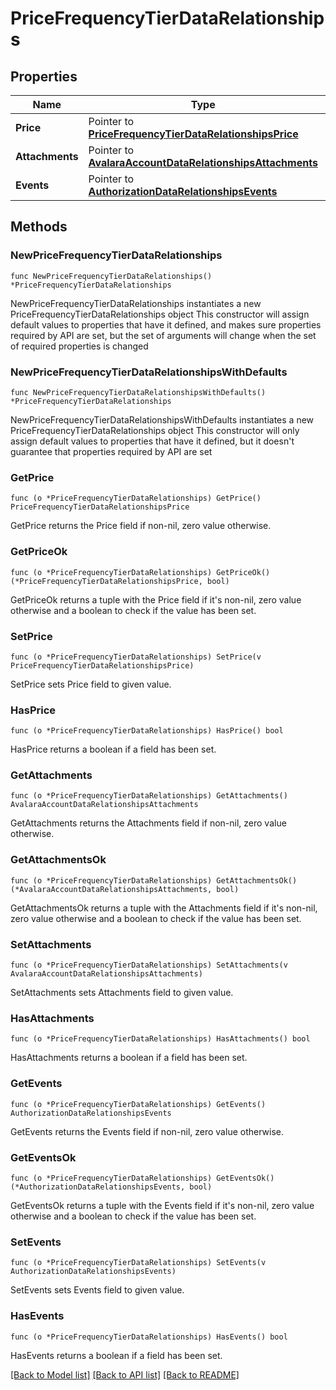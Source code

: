 # PriceFrequencyTierDataRelationships

## Properties

Name | Type | Description | Notes
------------ | ------------- | ------------- | -------------
**Price** | Pointer to [**PriceFrequencyTierDataRelationshipsPrice**](PriceFrequencyTierDataRelationshipsPrice.md) |  | [optional] 
**Attachments** | Pointer to [**AvalaraAccountDataRelationshipsAttachments**](AvalaraAccountDataRelationshipsAttachments.md) |  | [optional] 
**Events** | Pointer to [**AuthorizationDataRelationshipsEvents**](AuthorizationDataRelationshipsEvents.md) |  | [optional] 

## Methods

### NewPriceFrequencyTierDataRelationships

`func NewPriceFrequencyTierDataRelationships() *PriceFrequencyTierDataRelationships`

NewPriceFrequencyTierDataRelationships instantiates a new PriceFrequencyTierDataRelationships object
This constructor will assign default values to properties that have it defined,
and makes sure properties required by API are set, but the set of arguments
will change when the set of required properties is changed

### NewPriceFrequencyTierDataRelationshipsWithDefaults

`func NewPriceFrequencyTierDataRelationshipsWithDefaults() *PriceFrequencyTierDataRelationships`

NewPriceFrequencyTierDataRelationshipsWithDefaults instantiates a new PriceFrequencyTierDataRelationships object
This constructor will only assign default values to properties that have it defined,
but it doesn't guarantee that properties required by API are set

### GetPrice

`func (o *PriceFrequencyTierDataRelationships) GetPrice() PriceFrequencyTierDataRelationshipsPrice`

GetPrice returns the Price field if non-nil, zero value otherwise.

### GetPriceOk

`func (o *PriceFrequencyTierDataRelationships) GetPriceOk() (*PriceFrequencyTierDataRelationshipsPrice, bool)`

GetPriceOk returns a tuple with the Price field if it's non-nil, zero value otherwise
and a boolean to check if the value has been set.

### SetPrice

`func (o *PriceFrequencyTierDataRelationships) SetPrice(v PriceFrequencyTierDataRelationshipsPrice)`

SetPrice sets Price field to given value.

### HasPrice

`func (o *PriceFrequencyTierDataRelationships) HasPrice() bool`

HasPrice returns a boolean if a field has been set.

### GetAttachments

`func (o *PriceFrequencyTierDataRelationships) GetAttachments() AvalaraAccountDataRelationshipsAttachments`

GetAttachments returns the Attachments field if non-nil, zero value otherwise.

### GetAttachmentsOk

`func (o *PriceFrequencyTierDataRelationships) GetAttachmentsOk() (*AvalaraAccountDataRelationshipsAttachments, bool)`

GetAttachmentsOk returns a tuple with the Attachments field if it's non-nil, zero value otherwise
and a boolean to check if the value has been set.

### SetAttachments

`func (o *PriceFrequencyTierDataRelationships) SetAttachments(v AvalaraAccountDataRelationshipsAttachments)`

SetAttachments sets Attachments field to given value.

### HasAttachments

`func (o *PriceFrequencyTierDataRelationships) HasAttachments() bool`

HasAttachments returns a boolean if a field has been set.

### GetEvents

`func (o *PriceFrequencyTierDataRelationships) GetEvents() AuthorizationDataRelationshipsEvents`

GetEvents returns the Events field if non-nil, zero value otherwise.

### GetEventsOk

`func (o *PriceFrequencyTierDataRelationships) GetEventsOk() (*AuthorizationDataRelationshipsEvents, bool)`

GetEventsOk returns a tuple with the Events field if it's non-nil, zero value otherwise
and a boolean to check if the value has been set.

### SetEvents

`func (o *PriceFrequencyTierDataRelationships) SetEvents(v AuthorizationDataRelationshipsEvents)`

SetEvents sets Events field to given value.

### HasEvents

`func (o *PriceFrequencyTierDataRelationships) HasEvents() bool`

HasEvents returns a boolean if a field has been set.


[[Back to Model list]](../README.md#documentation-for-models) [[Back to API list]](../README.md#documentation-for-api-endpoints) [[Back to README]](../README.md)


